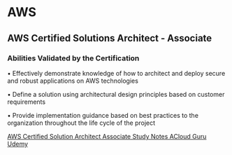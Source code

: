
# AWS


## AWS Certified Solutions Architect - Associate

### Abilities Validated by the Certification

• Effectively demonstrate knowledge of how to architect and deploy secure and robust applications on AWS technologies

• Define a solution using architectural design principles based on customer requirements

• Provide implementation guidance based on best practices to the organization throughout the life cycle of the project


 [AWS Certified Solution Architect Associate Study Notes ACloud Guru Udemy](AwsCsa2018)
